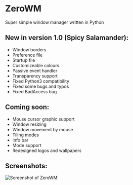 # ZeroWM
Super simple window manager written in Python

## New in version 1.0 (Spicy Salamander):

- Window borders
- Preference file
- Startup file
- Customizeable colours
- Passive event handler
- Transparency support
- Fixed Python3 compatibility
- Fixed some bugs and typos
- Fixed BadAccess bug

## Coming soon:

- Mouse cursor graphic support
- Window resizing 
- Window movement by mouse
- Tiling modes
- Info bar
- Mode support
- Redesigned logos and wallpapers

## Screenshots:

![Screenshot of ZeroWM](https://i.redd.it/i35szxp7o7wz.png)
